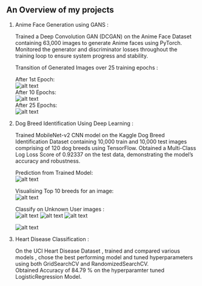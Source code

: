 ## An Overview of my projects

1. Anime Face Generation using GANS :
     
   Trained a Deep Convolution GAN (DCGAN) on the Anime Face Dataset containing 63,000 images to generate Anime faces using PyTorch.
   Monitored the generator and discriminator losses throughout the training loop to ensure system progress and stability.
     
   Transition of Generated Images over 25 training epochs :
     
   After 1st Epoch:  
      ![alt text](https://github.com/Sushmit1/Projects/blob/main/Anime%20Face%20Generation%20using%20DCGAN/Generated/generated-image-0001.png)  
   After 10 Epochs:  
      ![alt text](https://github.com/Sushmit1/Projects/blob/main/Anime%20Face%20Generation%20using%20DCGAN/Generated/generated-image-0010.png)  
   After 25 Epochs:  
      ![alt text](https://github.com/Sushmit1/Projects/blob/main/Anime%20Face%20Generation%20using%20DCGAN/Generated/generated-image-0025.png)  

2. Dog Breed Identification Using Deep Learning :  

   Trained MobileNet-v2 CNN model on the Kaggle Dog Breed Identification Dataset containing 10,000 train and 10,000 test images comprising of 120 dog breeds using TensorFlow.
   Obtained a Multi-Class Log Loss Score of 0.92337 on the test data, demonstrating the model’s accuracy and robustness.

   Prediction from Trained Model:  
      ![alt text](https://github.com/Sushmit1/Projects/blob/main/Dog%20Breed%20Identification/imgs/output_with_truth_and_pred.png)
     
   Visualising Top 10 breeds for an image:  
      ![alt text](https://github.com/Sushmit1/Projects/blob/main/Dog%20Breed%20Identification/imgs/top_10_preds.png)

   Classify on Unknown User images :  
     ![alt text](https://github.com/Sushmit1/Projects/blob/main/Dog%20Breed%20Identification/user%20images/download%20(1).jpeg) ![alt text](https://github.com/Sushmit1/Projects/blob/main/Dog%20Breed%20Identification/user%20images/download%20(2).jpeg) ![alt text](https://github.com/Sushmit1/Projects/blob/main/Dog%20Breed%20Identification/user%20images/download.jpeg)

     ![alt text](https://github.com/Sushmit1/Projects/blob/main/Dog%20Breed%20Identification/imgs/user_imgs_preds.png)

3. Heart Disease Classification :

   On the UCI Heart Disease Dataset , trained and compared various models , chose the best performing model and tuned hyperparameters using both GridSearchCV and RandomizedSearchCV.  
   Obtained Accuracy of 84.79 % on the hyperparamter tuned LogisticRegression Model.  
